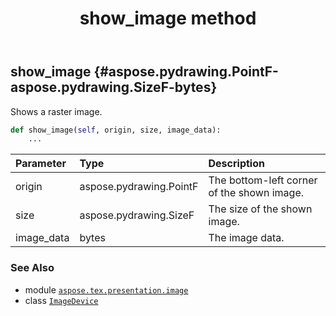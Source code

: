 ﻿---
title: show_image method
second_title: Aspose.TeX for Python via .NET API References
description: 
type: docs
weight: 130
url: /python-net/aspose.tex.presentation.image/imagedevice/show_image/
is_root: false
---

## show_image {#aspose.pydrawing.PointF-aspose.pydrawing.SizeF-bytes}

Shows a raster image.



```python
def show_image(self, origin, size, image_data):
    ...
```


| Parameter | Type | Description |
| :- | :- | :- |
| origin | aspose.pydrawing.PointF | The bottom-left corner of the shown image. |
| size | aspose.pydrawing.SizeF | The size of the shown image. |
| image_data | bytes | The image data. |



### See Also
* module [`aspose.tex.presentation.image`](../../)
* class [`ImageDevice`](/tex/python-net/aspose.tex.presentation.image/imagedevice)
